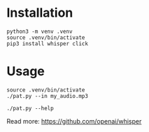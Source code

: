 # Installation
```
python3 -m venv .venv
source .venv/bin/activate
pip3 install whisper click 
```

# Usage
```
source .venv/bin/activate
./pat.py --in my_audio.mp3

./pat.py --help
```

Read more: https://github.com/openai/whisper
